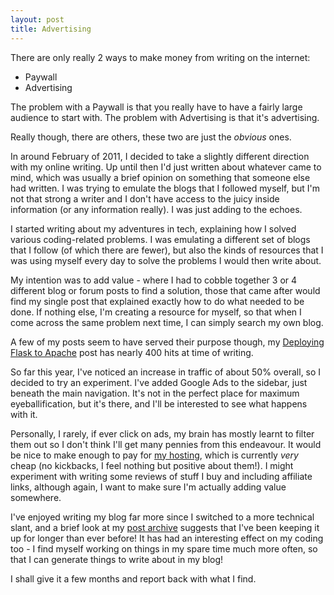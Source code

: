 ```yaml
---
layout: post
title: Advertising
---
```


There are only really 2 ways to make money from writing on the internet:

- Paywall
- Advertising

The problem with a Paywall is that you really have to have a fairly large audience to start with. The problem with Advertising is that it's advertising.

Really though, there are others, these two are just the *obvious* ones.

In around February of 2011, I decided to take a slightly different direction with my online writing. Up until then I'd just written about whatever came to mind, which was usually a brief opinion on something that someone else had written. I was trying to emulate the blogs that I followed myself, but I'm not that strong a writer and I don't have access to the juicy inside information (or any information really). I was just adding to the echoes.

I started writing about my adventures in tech, explaining how I solved various coding-related problems. I was emulating a different set of blogs that I follow (of which there are fewer), but also the kinds of resources that I was using myself every day to solve the problems I would then write about.

My intention was to add value - where I had to cobble together 3 or 4 different blog or forum posts to find a solution, those that came after would find my single post that explained exactly how to do what needed to be done. If nothing else, I'm creating a resource for myself, so that when I come across the same problem next time, I can simply search my own blog.

A few of my posts seem to have served their purpose though, my [Deploying Flask to Apache](http://www.subdimension.co.uk/2012/04/24/Deploying_Flask_to_Apache.html) post has nearly 400 hits at time of writing.

So far this year, I've noticed an increase in traffic of about 50% overall, so I decided to try an experiment. I've added Google Ads to the sidebar, just beneath the main navigation. It's not in the perfect place for maximum eyeballification, but it's there, and I'll be interested to see what happens with it.

Personally, I rarely, if ever click on ads, my brain has mostly learnt to filter them out so I don't think I'll get many pennies from this endeavour. It would be nice to make enough to pay for [my hosting](http://lovevps.com/), which is currently *very* cheap (no kickbacks, I feel nothing but positive about them!). I might experiment with writing some reviews of stuff I buy and including affiliate links, although again, I want to make sure I'm actually adding value somewhere.

I've enjoyed writing my blog far more since I switched to a more technical slant, and a brief look at my [post archive](http://www.subdimension.co.uk/archive.html) suggests that I've been keeping it up for longer than ever before! It has had an interesting effect on my coding too - I find myself working on things in my spare time much more often, so that I can generate things to write about in my blog!

I shall give it a few months and report back with what I find.